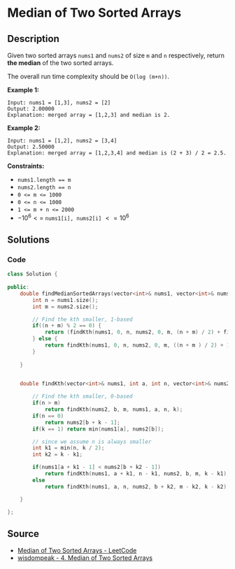 # Median of Two Sorted Arrays

## Description

Given two sorted arrays `nums1` and `nums2` of size `m` and `n` respectively, return **the median** of the two sorted arrays.

The overall run time complexity should be `O(log (m+n))`.

**Example 1:**

```
Input: nums1 = [1,3], nums2 = [2]
Output: 2.00000
Explanation: merged array = [1,2,3] and median is 2.

```

**Example 2:**

```
Input: nums1 = [1,2], nums2 = [3,4]
Output: 2.50000
Explanation: merged array = [1,2,3,4] and median is (2 + 3) / 2 = 2.5.

```

**Constraints:**

-   `nums1.length == m`
-   `nums2.length == n`
-   `0 <= m <= 1000`
-   `0 <= n <= 1000`
-   `1 <= m + n <= 2000`
-   $-10^6 <=$ `nums1[i], nums2[i]` $<= 10^6$

## Solutions 

### Code

```cpp
class Solution {
    
public:
    double findMedianSortedArrays(vector<int>& nums1, vector<int>& nums2) {
        int n = nums1.size();
        int m = nums2.size();

        // Find the kth smaller, 1-based
        if((n + m) % 2 == 0) {
            return (findKth(nums1, 0, n, nums2, 0, m, (n + m) / 2) + findKth(nums1, 0, n, nums2, 0, m, ((n + m) / 2) + 1)) / 2;
        } else {
            return findKth(nums1, 0, n, nums2, 0, m, ((n + m ) / 2) + 1);
        }
        
    }


    double findKth(vector<int>& nums1, int a, int n, vector<int>& nums2, int b, int m, int k) {
        
        // Find the kth smaller, 0-based
        if(n > m) 
            return findKth(nums2, b, m, nums1, a, n, k);
        if(n == 0) 
            return nums2[b + k - 1];
        if(k == 1) return min(nums1[a], nums2[b]);

        // since we assume n is always smaller
        int k1 = min(n, k / 2);
        int k2 = k - k1;

        if(nums1[a + k1 - 1] < nums2[b + k2 - 1])
            return findKth(nums1, a + k1, n - k1, nums2, b, m, k - k1);
        else 
            return findKth(nums1, a, n, nums2, b + k2, m - k2, k - k2);

    }

};
```

## Source
- [Median of Two Sorted Arrays - LeetCode](https://leetcode.com/problems/median-of-two-sorted-arrays/)
- [wisdompeak - 4. Median of Two Sorted Arrays](https://github.com/wisdompeak/LeetCode/blob/master/Binary_Search/004.Median-of-Two-Sorted-Arrays/Readme.md)